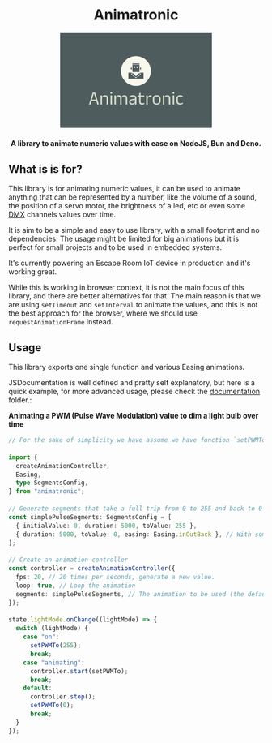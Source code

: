 <h1 align="center">
  Animatronic
</h1>
<p align="center" style="border-radius: 5px;">
    <img src="assets/logo.png" alt="Logo Aurora" width="300">
</p>
<h4 align="center">A library to animate numeric values with ease on NodeJS, Bun and Deno.</h4>

## What is is for?

This library is for animating numeric values, it can be used to animate anything that can be represented by a number, like the volume of a sound, the position of a servo motor, the brightness of a led, etc or even some [DMX](https://en.wikipedia.org/wiki/DMX512) channels values over time.

It is aim to be a simple and easy to use library, with a small footprint and no dependencies. The usage might be limited for big animations but it is perfect for small projects and to be used in embedded systems.

It's currently powering an Escape Room IoT device in production and it's working great.

While this is working in browser context, it is not the main focus of this library, and there are better alternatives for that. The main reason is that we are using `setTimeout` and `setInterval` to animate the values, and this is not the best approach for the browser, where we should use `requestAnimationFrame` instead.

## Usage

This library exports one single function and various Easing animations.

JSDocumentation is well defined and pretty self explanatory, but here is a quick example, for more advanced usage, please check the [documentation](./docs) folder.:

**Animating a PWM (Pulse Wave Modulation) value to dim a light bulb over time**

```ts
// For the sake of simplicity we have assume we have function `setPWMTo` that sets the PWM of a device between 0 and 255.

import {
  createAnimationController,
  Easing,
  type SegmentsConfig,
} from "animatronic";

// Generate segments that take a full trip from 0 to 255 and back to 0 in 10 seconds.
const simplePulseSegments: SegmentsConfig = [
  { initialValue: 0, duration: 5000, toValue: 255 },
  { duration: 5000, toValue: 0, easing: Easing.inOutBack }, // With some easing
];

// Create an animation controller
const controller = createAnimationController({
  fps: 20, // 20 times per seconds, generate a new value.
  loop: true, // Loop the animation
  segments: simplePulseSegments, // The animation to be used (the default one unless overridden on start).
});

state.lightMode.onChange((lightMode) => {
  switch (lightMode) {
    case "on":
      setPWMTo(255);
      break;
    case "animating":
      controller.start(setPWMTo);
      break;
    default:
      controller.stop();
      setPWMTo(0);
      break;
  }
});
```
